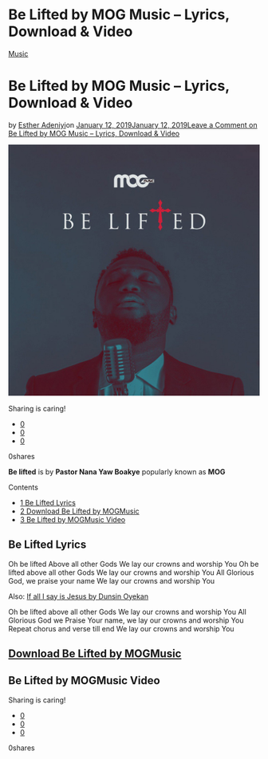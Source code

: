 # Be Lifted by MOG Music – Lyrics, Download & Video

[Music](https://estheradeniyi.com/category/music/)
# Be Lifted by MOG Music &#x2013; Lyrics, Download & Video

by [Esther Adeniyi](https://estheradeniyi.com/author/esther-adeniyi/)on [January 12, 2019January 12, 2019](https://estheradeniyi.com/be-lifted-by-mog-music/)[Leave a Comment on Be Lifted by MOG Music &#x2013; Lyrics, Download & Video](https://estheradeniyi.com/be-lifted-by-mog-music/#respond)

![Be lifted by MOGMusic](images\Be-lifted-by-MOGMusic.jpg)

Sharing is caring!

- [0](https://www.facebook.com/sharer/sharer.php?u=https%3A%2F%2Festheradeniyi.com%2Fbe-lifted-by-mog-music%2F&amp;t=Be%20Lifted%20by%20MOG%20Music%20-%20Lyrics%2C%20Download%20%26%20Video)
- [0](https://twitter.com/intent/tweet?text=Be%20Lifted%20by%20MOG%20Music%20-%20Lyrics%2C%20Download%20%26%20Video&amp;url=https%3A%2F%2Festheradeniyi.com%2Fbe-lifted-by-mog-music%2F)
- [0](#)

0shares

**Be lifted** is by **Pastor Nana Yaw Boakye** popularly known as **MOG**

Contents

- [1 Be Lifted Lyrics](#Be_Lifted_Lyrics)
- [2 Download Be Lifted by MOGMusic](#Download_Be_Lifted_by_MOGMusic)
- [3 Be Lifted by MOGMusic Video](#Be_Lifted_by_MOGMusic_Video)

## Be Lifted Lyrics

Oh be lifted
 Above all other Gods
 We lay our crowns and worship You
 Oh be lifted above all other Gods
 We lay our crowns and worship You
 All Glorious God, we praise your name
 We lay our crowns and worship You

Also: [If all I say is Jesus by Dunsin Oyekan](https://estheradeniyi.com/if-all-i-say-is-jesus-revamped-dunsin-oyekan/)

Oh be lifted above all other Gods
 We lay our crowns and worship You
 All Glorious God we Praise Your
 name, we lay our crowns and worship You
 Repeat chorus and verse till end
 We lay our crowns and worship You

## [Download Be Lifted by MOGMusic](http://gospelhotspot.net/mog-be-lifted/)

## Be Lifted by MOGMusic Video

Sharing is caring!

- [0](https://www.facebook.com/sharer/sharer.php?u=https%3A%2F%2Festheradeniyi.com%2Fbe-lifted-by-mog-music%2F&amp;t=Be%20Lifted%20by%20MOG%20Music%20-%20Lyrics%2C%20Download%20%26%20Video)
- [0](https://twitter.com/intent/tweet?text=Be%20Lifted%20by%20MOG%20Music%20-%20Lyrics%2C%20Download%20%26%20Video&amp;url=https%3A%2F%2Festheradeniyi.com%2Fbe-lifted-by-mog-music%2F)
- [0](#)

0shares